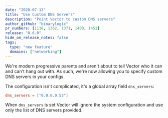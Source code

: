 ```yaml
---
date: "2020-07-13"
title: "Use Custom DNS Servers"
description: "Point Vector to custom DNS servers"
author_github: "binarylogic"
pr_numbers: [1118, 1362, 1371, 1400, 1451]
release: "0.6.0"
hide_on_release_notes: false
tags:
  type: "new feature"
  domains: ["networking"]
---
```


We're modern progressive parents and aren't about to tell Vector who it can and
can't hang out with. As such, we're now allowing you to specify custom DNS
servers in your configs.

<!--more-->

The configuration isn't complicated, it's a global array field `dns_servers`:

```toml
dns_servers = ["0.0.0.0:53"]
```

When `dns_servers` is set Vector will ignore the system configuration and use
only the list of DNS servers provided.
